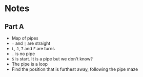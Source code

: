 # Notes

## Part A
- Map of pipes
- `-` and `|` are straight
- `L`, `J`, `7` and `F` are turns
- `.` is no pipe
- `S` is start. It is a pipe but we don't know?
- The pipe is a loop
- Find the position that is furthest away, following the pipe maze
